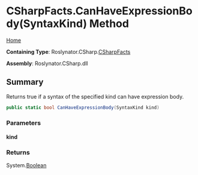 <a name="_top"></a>

# CSharpFacts\.CanHaveExpressionBody\(SyntaxKind\) Method

[Home](../../../../README.md#_top)

**Containing Type**: Roslynator\.CSharp\.[CSharpFacts](../README.md#_top)

**Assembly**: Roslynator\.CSharp\.dll

## Summary

Returns true if a syntax of the specified kind can have expression body\.

```csharp
public static bool CanHaveExpressionBody(SyntaxKind kind)
```

### Parameters

#### kind

### Returns

System\.[Boolean](https://docs.microsoft.com/en-us/dotnet/api/system.boolean)

